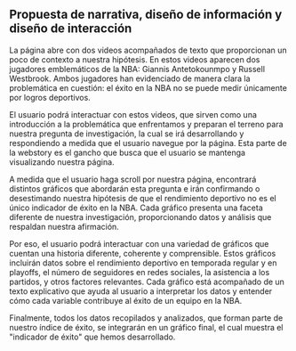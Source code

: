 ## Propuesta de narrativa, diseño de información y diseño de interacción 

La página abre con dos videos acompañados de texto que proporcionan un poco de contexto a nuestra hipótesis. En estos videos aparecen dos jugadores emblemáticos de la NBA: Giannis Antetokounmpo y Russell Westbrook. Ambos jugadores han evidenciado de manera clara la problemática en cuestión: el éxito en la NBA no se puede medir únicamente por logros deportivos. 

El usuario podrá interactuar con estos videos, que sirven como una introducción a la problemática que enfrentamos y preparan el terreno para nuestra pregunta de investigación, la cual se irá desarrollando y respondiendo a medida que el usuario navegue por la página. Esta parte de la webstory es el gancho que busca que el usuario se mantenga visualizando nuestra página.

A medida que el usuario haga scroll por nuestra página, encontrará distintos gráficos que abordarán esta pregunta e irán confirmando o desestimando nuestra hipótesis de que el rendimiento deportivo no es el único indicador de éxito en la NBA. Cada gráfico presenta una faceta diferente de nuestra investigación, proporcionando datos y análisis que respaldan nuestra afirmación.

Por eso, el usuario podrá interactuar con una variedad de gráficos que cuentan una historia diferente, coherente y comprensible. Estos gráficos incluirán datos sobre el rendimiento deportivo en temporada regular y en playoffs, el número de seguidores en redes sociales, la asistencia a los partidos, y otros factores relevantes. Cada gráfico está acompañado de un texto explicativo que ayuda al usuario a interpretar los datos y entender cómo cada variable contribuye al éxito de un equipo en la NBA.

Finalmente, todos los datos recopilados y analizados, que forman parte de nuestro índice de éxito, se integrarán en un gráfico final, el cual muestra el "indicador de éxito" que hemos desarrollado.
